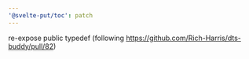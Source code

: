 ```yaml
---
'@svelte-put/toc': patch
---
```


re-expose public typedef (following https://github.com/Rich-Harris/dts-buddy/pull/82)
